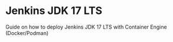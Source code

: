 # Jenkins JDK 17 LTS
Guide on how to deploy Jenkins JDK 17 LTS with Container Engine (Docker/Podman)
